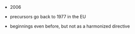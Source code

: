 - 2006

- precursors go back to 1977 in the EU
- beginnings even before, but not as a harmonized directive